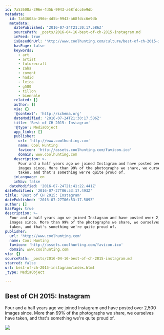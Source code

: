 ```yaml
---
id: 7a53608a-396e-4d5b-9943-a68fdcc6e9db
metadata:
  id: 7a53608a-396e-4d5b-9943-a68fdcc6e9db
  metadata:
    datePublished: '2016-07-24T21:30:17.586Z'
    sourcePath: _posts/2016-04-16-best-of-ch-2015-instagram.md
    inFeed: true
    isBasedOnUrl: 'http://www.coolhunting.com/culture/best-of-ch-2015-instagram'
    hasPage: false
    keywords:
      - art
      - artist
      - futurecraft
      - zaha
      - covent
      - hadid
      - leica
      - g500
      - tillon
      - biennale
    related: []
    author: []
    via: {}
    '@context': 'http://schema.org'
    dateModified: '2016-07-24T21:30:17.586Z'
    title: 'Best of CH 2015: Instagram'
    '@type': MediaObject
    app_links: []
    publisher:
      url: 'http://www.coolhunting.com'
      name: Cool Hunting
      favicon: 'http://assets.coolhunting.com/favicon.ico'
      domain: www.coolhunting.com
    description: >-
      Four and a half years ago we joined Instagram and have posted over 2,500
      images since. More than 99% of the photographs we share, we ourselves have
      taken, and that's something we're quite proud of.
    inLanguage: en
    inNav: false
  dateModified: '2016-07-24T21:41:22.441Z'
dateModified: '2016-07-27T06:53:17.493Z'
title: 'Best of CH 2015: Instagram'
datePublished: '2016-07-27T06:53:17.589Z'
author: []
hasPage: true
description: >-
  Four and a half years ago we joined Instagram and have posted over 2,500
  images since. More than 99% of the photographs we share, we ourselves have
  taken, and that's something we're quite proud of.
publisher:
  url: 'http://www.coolhunting.com'
  name: Cool Hunting
  favicon: 'http://assets.coolhunting.com/favicon.ico'
  domain: www.coolhunting.com
via: {}
sourcePath: _posts/2016-04-16-best-of-ch-2015-instagram.md
starred: false
url: best-of-ch-2015-instagram/index.html
_type: MediaObject

---
```

<article style=""><h1>Best of CH 2015: Instagram</h1><p>Four and a half years ago we joined Instagram and have posted over 2,500 images since. More than 99% of the photographs we share, we ourselves have taken, and that's something we're quite proud of.</p><img src="http://assets.coolhunting.com/coolhunting/2015/12/21/large_Best-of-CH-2015-Instagram.jpg" /></article>